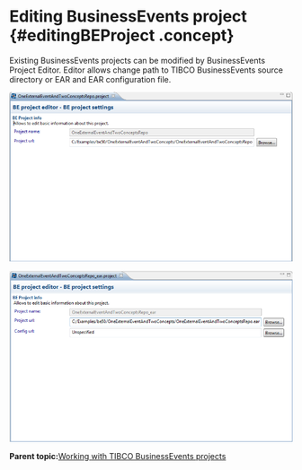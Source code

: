 # Editing BusinessEvents project {#editingBEProject .concept}

Existing BusinessEvents projects can be modified by BusinessEvents Project Editor. Editor allows change path to TIBCO BusinessEvents source directory or EAR and EAR configuration file.

![BusinessEvents Project Editor with directory source](img/BEProjectEditorDir.png "BusinessEvents Project Editor with directory source")

![BusinessEvents Project Editor with EAR source](img/BEProjectEditorEAR.png "BusinessEvents Project Editor with EAR source")

**Parent topic:**[Working with TIBCO BusinessEvents projects](../../../../modules/bebe/setup/dialogs/workingWithBEProject.md)


